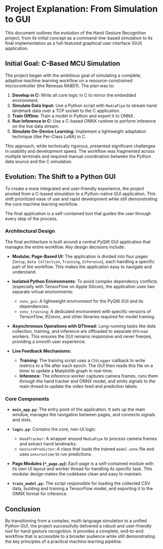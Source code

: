 # Project Explanation: From Simulation to GUI

This document outlines the evolution of the Hand Gesture Recognition project, from its initial concept as a command-line-based simulation to its final implementation as a full-featured graphical user interface (GUI) application.

## Initial Goal: C-Based MCU Simulation

The project began with the ambitious goal of simulating a complete, adaptive machine learning workflow on a resource-constrained microcontroller (the Renesas RA8D1). The plan was to:

1.  **Develop in C:** Write all core logic in C to mirror the embedded environment.
2.  **Simulate Data Input:** Use a Python script with `MediaPipe` to stream hand landmark data over a TCP socket to the C application.
3.  **Train Offline:** Train a model in Python and export it to ONNX.
4.  **Run Inference in C:** Use a C-based ONNX runtime to perform inference on the live data stream.
5.  **Simulate On-Device Learning:** Implement a lightweight adaptation technique (like Per-Class LoRA) in C.

This approach, while technically rigorous, presented significant challenges in usability and development speed. The workflow was fragmented across multiple terminals and required manual coordination between the Python data source and the C simulation.

## Evolution: The Shift to a Python GUI

To create a more integrated and user-friendly experience, the project pivoted from a C-based simulation to a Python-native GUI application. This shift prioritized ease of use and rapid development while still demonstrating the core machine learning workflow.

The final application is a self-contained tool that guides the user through every step of the process.

### Architectural Design

The final architecture is built around a central PyQt6 GUI application that manages the entire workflow. Key design decisions include:

- **Modular, Page-Based UI:** The application is divided into four pages (`Setup`, `Data Collection`, `Training`, `Inference`), each handling a specific part of the workflow. This makes the application easy to navigate and understand.

- **Isolated Python Environments:** To avoid complex dependency conflicts (especially with TensorFlow on Apple Silicon), the application uses two separate virtual environments:
    - `venv_gui`: A lightweight environment for the PyQt6 GUI and its dependencies.
    - `venv_training`: A dedicated environment with specific versions of TensorFlow, tf2onnx, and other libraries required for model training.

- **Asynchronous Operations with QThread:** Long-running tasks like data collection, training, and inference are offloaded to separate `QThread` workers. This ensures the GUI remains responsive and never freezes, providing a smooth user experience.

- **Live Feedback Mechanisms:**
    - **Training:** The training script uses a `CSVLogger` callback to write metrics to a file after each epoch. The GUI then reads this file on a timer to update a Matplotlib graph in real-time.
    - **Inference:** The inference worker captures camera frames, runs them through the hand tracker and ONNX model, and emits signals to the main thread to update the video feed and prediction labels.

### Core Components

- **`main_app.py`:** The entry point of the application. It sets up the main window, manages the navigation between pages, and connects signals and slots.

- **`logic.py`:** Contains the core, non-UI logic:
    - `HandTracker`: A wrapper around `MediaPipe` to process camera frames and extract hand landmarks.
    - `GesturePredictor`: A class that loads the trained `model.onnx` file and uses `onnxruntime` to run predictions.

- **Page Modules (`*_page.py`):** Each page is a self-contained module with its own UI layout and worker thread for handling its specific task. This modular design makes the codebase clean and easy to maintain.

- **`train_model.py`:** The script responsible for loading the collected CSV data, building and training a TensorFlow model, and exporting it to the ONNX format for inference.

## Conclusion

By transitioning from a complex, multi-language simulation to a unified Python GUI, the project successfully delivered a robust and user-friendly tool for hand gesture recognition. It provides a complete, end-to-end workflow that is accessible to a broader audience while still demonstrating the key principles of a practical machine learning pipeline.


